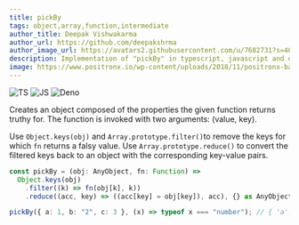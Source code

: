 ```yaml
---
title: pickBy
tags: object,array,function,intermediate
author_title: Deepak Vishwakarma
author_url: https://github.com/deepakshrma
author_image_url: https://avatars2.githubusercontent.com/u/7682731?s=400
description: Implementation of "pickBy" in typescript, javascript and deno.
image: https://www.positronx.io/wp-content/uploads/2018/11/positronx-banner-1152-1.jpg
---
```


![TS](https://img.shields.io/badge/supports-typescript-blue.svg?style=flat-square)
![JS](https://img.shields.io/badge/supports-javascript-yellow.svg?style=flat-square)
![Deno](https://img.shields.io/badge/supports-deno-green.svg?style=flat-square)

Creates an object composed of the properties the given function returns truthy for. The function is invoked with two arguments: (value, key).

Use `Object.keys(obj)` and `Array.prototype.filter()`to remove the keys for which `fn` returns a falsy value.
Use `Array.prototype.reduce()` to convert the filtered keys back to an object with the corresponding key-value pairs.

```ts title="typescript"
const pickBy = (obj: AnyObject, fn: Function) =>
  Object.keys(obj)
    .filter((k) => fn(obj[k], k))
    .reduce((acc, key) => ((acc[key] = obj[key]), acc), {} as AnyObject);
```

```ts title="typescript"
pickBy({ a: 1, b: "2", c: 3 }, (x) => typeof x === "number"); // { 'a': 1, 'c': 3 }
```
